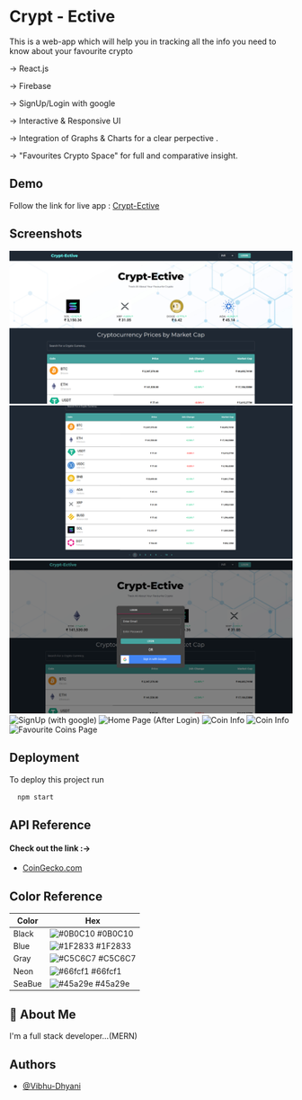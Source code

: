 
# Crypt - Ective

This is a web-app which will help you in tracking all the info you need to know about your favourite crypto

->  React.js

->  Firebase

->  SignUp/Login with google

->  Interactive & Responsive UI

->  Integration of Graphs & Charts for a clear perpective . 

->  "Favourites Crypto Space" for full and comparative insight. 

## Demo

Follow the link for live app : [Crypt-Ective](https://fantastic-gaufre-ebc6e5.netlify.app/)


## Screenshots

![Home Page (Before Login)](/src/Resources/ScreenShots/Screenshot_select-area_20220603025111.png)
![Table With Pagination](/src/Resources/ScreenShots/Screenshot_select-area_20220603025136.png)
![Login (with google)](/src/Resources/ScreenShots/Screenshot_select-area_20220603025222.png)
![SignUp (with google)](/src/Resources/Screenshot_select-area_20220603025243.png)
![Home Page (After Login)](/src/Resources/Screenshot_select-area_20220603025600.png)
![Coin Info](/src/Resources/Screenshot_select-area_20220603025640.png)
![Coin Info](/src/Resources/Screenshot_select-area_20220603025652.png)
![Favourite Coins Page](/src/Resources/Screenshot_select-area_20220603030418.png)




## Deployment

To deploy this project run

```bash
  npm start
```


## API Reference

#### Check out the link :->

- [CoinGecko.com](https://www.coingecko.com/en/api/documentation)





## Color Reference

| Color             | Hex                                                                |
| ----------------- | ------------------------------------------------------------------ |
| Black | ![#0B0C10](https://via.placeholder.com/10/0a192f?text=+) #0B0C10 |
| Blue | ![#1F2833](https://via.placeholder.com/10/f8f8f8?text=+) #1F2833 |
| Gray | ![#C5C6C7](https://via.placeholder.com/10/00b48a?text=+) #C5C6C7 |
| Neon | ![#66fcf1](https://via.placeholder.com/10/00b48a?text=+) #66fcf1 |
| SeaBue | ![#45a29e](https://via.placeholder.com/10/00b48a?text=+) #45a29e |


## 🚀 About Me
I'm a full stack developer...(MERN)


## Authors

- [@Vibhu-Dhyani](https://www.github.com/Vibhu-Dhyani)

